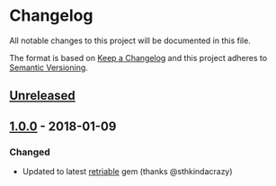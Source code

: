 # Changelog
All notable changes to this project will be documented in this file.

The format is based on [Keep a Changelog](http://keepachangelog.com/en/1.0.0/)
and this project adheres to [Semantic Versioning](http://semver.org/spec/v2.0.0.html).

## [Unreleased]

## [1.0.0] - 2018-01-09
### Changed
- Updated to latest [retriable](kamui/retriable) gem (thanks @sthkindacrazy)

[Unreleased]: https://github.com/code-lever/ipify-gem/compare/v1.0.0...HEAD
[1.0.0]: https://github.com/code-lever/ipify-gem/compare/v0.6.0...v1.0.0
